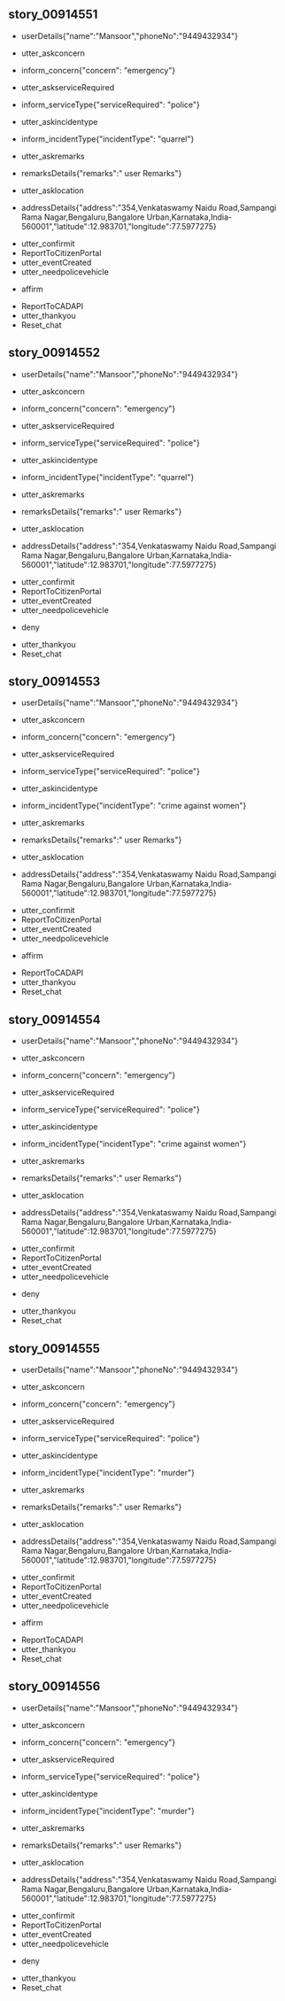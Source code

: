 ## story_00914551
* userDetails{"name":"Mansoor","phoneNo":"9449432934"}
 - utter_askconcern
* inform_concern{"concern": "emergency"}
 - utter_askserviceRequired
* inform_serviceType{"serviceRequired": "police"}
 - utter_askincidentype
* inform_incidentType{"incidentType": "quarrel"}
 - utter_askremarks
* remarksDetails{"remarks":" user Remarks"}
 - utter_asklocation
* addressDetails{"address":"354,Venkataswamy Naidu Road,Sampangi Rama Nagar,Bengaluru,Bangalore Urban,Karnataka,India-560001","latitude":12.983701,"longitude":77.5977275}
 - utter_confirmit
 - ReportToCitizenPortal
 - utter_eventCreated
 - utter_needpolicevehicle
* affirm
 - ReportToCADAPI
 - utter_thankyou
 - Reset_chat

 ## story_00914552
* userDetails{"name":"Mansoor","phoneNo":"9449432934"}
 - utter_askconcern
* inform_concern{"concern": "emergency"}
 - utter_askserviceRequired
* inform_serviceType{"serviceRequired": "police"}
 - utter_askincidentype
* inform_incidentType{"incidentType": "quarrel"}
 - utter_askremarks
* remarksDetails{"remarks":" user Remarks"}
 - utter_asklocation
* addressDetails{"address":"354,Venkataswamy Naidu Road,Sampangi Rama Nagar,Bengaluru,Bangalore Urban,Karnataka,India-560001","latitude":12.983701,"longitude":77.5977275}
 - utter_confirmit
 - ReportToCitizenPortal
 - utter_eventCreated
 - utter_needpolicevehicle
* deny
 - utter_thankyou
 - Reset_chat
 
## story_00914553
* userDetails{"name":"Mansoor","phoneNo":"9449432934"}
 - utter_askconcern
* inform_concern{"concern": "emergency"}
 - utter_askserviceRequired
* inform_serviceType{"serviceRequired": "police"}
 - utter_askincidentype
* inform_incidentType{"incidentType": "crime against women"}
 - utter_askremarks
* remarksDetails{"remarks":" user Remarks"}
 - utter_asklocation
* addressDetails{"address":"354,Venkataswamy Naidu Road,Sampangi Rama Nagar,Bengaluru,Bangalore Urban,Karnataka,India-560001","latitude":12.983701,"longitude":77.5977275}
 - utter_confirmit
 - ReportToCitizenPortal
 - utter_eventCreated
 - utter_needpolicevehicle
* affirm
 - ReportToCADAPI
 - utter_thankyou
 - Reset_chat

 ## story_00914554
* userDetails{"name":"Mansoor","phoneNo":"9449432934"}
 - utter_askconcern
* inform_concern{"concern": "emergency"}
 - utter_askserviceRequired
* inform_serviceType{"serviceRequired": "police"}
 - utter_askincidentype
* inform_incidentType{"incidentType": "crime against women"}
 - utter_askremarks
* remarksDetails{"remarks":" user Remarks"}
 - utter_asklocation
* addressDetails{"address":"354,Venkataswamy Naidu Road,Sampangi Rama Nagar,Bengaluru,Bangalore Urban,Karnataka,India-560001","latitude":12.983701,"longitude":77.5977275}
 - utter_confirmit
 - ReportToCitizenPortal
 - utter_eventCreated
 - utter_needpolicevehicle
* deny
 - utter_thankyou
 - Reset_chat
 

## story_00914555
* userDetails{"name":"Mansoor","phoneNo":"9449432934"}
 - utter_askconcern
* inform_concern{"concern": "emergency"}
 - utter_askserviceRequired
* inform_serviceType{"serviceRequired": "police"}
 - utter_askincidentype
* inform_incidentType{"incidentType": "murder"}
 - utter_askremarks
* remarksDetails{"remarks":" user Remarks"}
 - utter_asklocation
* addressDetails{"address":"354,Venkataswamy Naidu Road,Sampangi Rama Nagar,Bengaluru,Bangalore Urban,Karnataka,India-560001","latitude":12.983701,"longitude":77.5977275}
 - utter_confirmit
 - ReportToCitizenPortal
 - utter_eventCreated
 - utter_needpolicevehicle
* affirm
 - ReportToCADAPI
 - utter_thankyou
 - Reset_chat

 ## story_00914556
* userDetails{"name":"Mansoor","phoneNo":"9449432934"}
 - utter_askconcern
* inform_concern{"concern": "emergency"}
 - utter_askserviceRequired
* inform_serviceType{"serviceRequired": "police"}
 - utter_askincidentype
* inform_incidentType{"incidentType": "murder"}
 - utter_askremarks
* remarksDetails{"remarks":" user Remarks"}
 - utter_asklocation
* addressDetails{"address":"354,Venkataswamy Naidu Road,Sampangi Rama Nagar,Bengaluru,Bangalore Urban,Karnataka,India-560001","latitude":12.983701,"longitude":77.5977275}
 - utter_confirmit
 - ReportToCitizenPortal
 - utter_eventCreated
 - utter_needpolicevehicle
* deny
 - utter_thankyou
 - Reset_chat